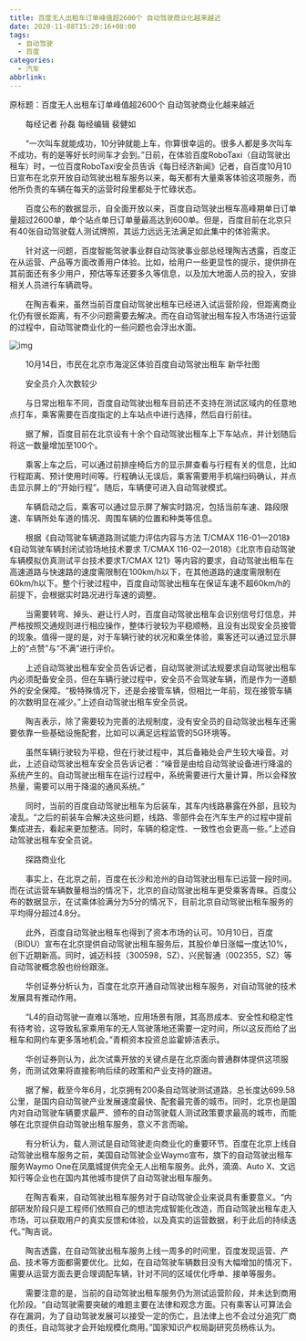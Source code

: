 ```yaml
---
title: 百度无人出租车订单峰值超2600个 自动驾驶商业化越来越近
date: 2020-11-08T15:20:16+08:00
tags:
  - 自动驾驶
  - 百度
categories:
  - 汽车
abbrlink:
---
```


原标题：百度无人出租车订单峰值超2600个 自动驾驶商业化越来越近

　　每经记者 孙磊    每经编辑 裴健如

　　“一次叫车就能成功，10分钟就能上车，你算很幸运的。很多人都是多次叫车不成功，有的是等好长时间车才会到。”日前，在体验百度RoboTaxi（自动驾驶出租车）时，一位百度RoboTaxi安全员告诉《每日经济新闻》记者，自百度10月10日宣布在北京开放自动驾驶出租车服务以来，每天都有大量乘客体验这项服务，而他所负责的车辆在每天的运营时段里都处于忙碌状态。

　　百度公布的数据显示，自全面开放以来，百度自动驾驶出租车高峰期单日订单量超过2600单，单个站点单日订单量最高达到600单。但是，百度目前在北京只有40张自动驾驶载人测试牌照，其运力远远无法满足如此集中的体验需求。

　　针对这一问题，百度智能驾驶事业群自动驾驶事业部总经理陶吉透露，百度正在从运营、产品等方面改善用户体验。比如，给用户一些更显性的提示，提供排在其前面还有多少用户，预估等车还要多久等信息，以及加大地面人员的投入，安排相关人员进行车辆疏导。

　　在陶吉看来，虽然当前百度自动驾驶出租车已经进入试运营阶段，但距离商业化仍有很长距离，有不少问题需要去解决。而在自动驾驶出租车投入市场进行运营的过程中，自动驾驶商业化的一些问题也会浮出水面。

![img](https://cdn.jsdelivr.net/gh/yakeing/Documentation@main/Hexo/images/7648-kcaeqzx9239248.jpg)

　　10月14日，市民在北京市海淀区体验百度自动驾驶出租车 新华社图

　　安全员介入次数较少

　　与日常出租车不同，百度自动驾驶出租车目前还不支持在测试区域内的任意地点打车，乘客需要在百度指定的上车站点中进行选择，然后自行前往。

　　据了解，百度目前在北京设有十余个自动驾驶出租车上下车站点，并计划随后将这一数量增加至100个。

　　乘客上车之后，可以通过前排座椅后方的显示屏查看与行程有关的信息，比如行程距离、预计使用时间等。行程确认无误后，乘客需要用手机端扫码确认，并点击显示屏上的“开始行程”。随后，车辆便可进入自动驾驶模式。

　　车辆启动之后，乘客可以通过显示屏了解实时路况，包括当前车速、路段限速、车辆所处车道的情况、周围车辆的位置和种类等信息。

　　根据《自动驾驶车辆道路测试能力评估内容与方法 T/CMAX 116-01—2018》《自动驾驶车辆封闭试验场地技术要求 T/CMAX 116-02—2018》《北京市自动驾驶车辆模拟仿真测试平台技术要求T/CMAX 121》等内容的要求，自动驾驶出租车在高速道路与快速路的速度需限制在100km/h以下，在其他道路的速度需限制在60km/h以下。整个行驶过程中，百度自动驾驶出租车在保证车速不超60km/h的前提下，会根据实时路况进行车速的调整。

　　当需要转弯、掉头、避让行人时，百度自动驾驶出租车会识别信号灯信息，并严格按照交通规则进行相应操作，整体行驶较为平稳顺畅，且没有出现安全员接管的现象。值得一提的是，对于车辆行驶的状况和乘坐体验，乘客还可以通过显示屏上的“点赞”与“不满”进行评价。

　　上述自动驾驶出租车安全员告诉记者，自动驾驶测试法规要求自动驾驶出租车内必须配备安全员，但在车辆行驶过程中，安全员不会驾驶车辆，而是作为一道额外的安全保障。“极特殊情况下，还是会接管车辆，但相比一年前，现在接管车辆的次数明显在减少。”上述自动驾驶出租车安全员说。

　　陶吉表示，除了需要较为完善的法规制度，没有安全员的自动驾驶出租车还需要依靠一些基础设施配套，比如可以满足远程监管的5G环境等。

　　虽然车辆行驶较为平稳，但在行驶过程中，其后备箱处会产生较大噪音。对此，上述自动驾驶出租车安全员告诉记者：“噪音是由给自动驾驶设备进行降温的系统产生的。自动驾驶出租车在运行过程中，系统需要进行大量计算，所以会释放热量，需要可以用于降温的通风系统。”

　　同时，当前的百度自动驾驶出租车为后装车，其车内线路暴露在外部，且较为凌乱。“之后的前装车会解决这些问题，线路、零部件会在汽车生产的过程中提前集成进去，看起来更加整洁。同时，车辆的稳定性、一致性也会更高一些。”上述自动驾驶出租车安全员说。

　　探路商业化

　　事实上，在北京之前，百度在长沙和沧州的自动驾驶出租车已运营一段时间。而在试运营车辆数量相当的情况下，北京的自动驾驶出租车更受乘客青睐。百度公布的数据显示，在试乘体验满分为5分的情况下，目前北京自动驾驶出租车服务的平均得分超过4.8分。

　　此外，百度自动驾驶出租车也得到了资本市场的认可。10月10日，百度（BIDU）宣布在北京提供自动驾驶出租车服务后，其股价单日涨幅一度达10%，创下近期新高。同时，诚迈科技（300598，SZ）、兴民智通（002355，SZ）等自动驾驶概念股也纷纷跟涨。

　　华创证券分析认为，百度在北京开通自动驾驶出租车服务，对自动驾驶的技术发展具有推动作用。

　　“L4的自动驾驶一直难以落地，应用场景有限，其高昂成本、安全性和稳定性有待考验，这导致私家乘用车的无人驾驶落地还需要一定时间，所以这反而给了出租车和网约车更多落地机会。”青桐资本投资总监霍婷洁表示。

　　华创证券则认为，此次试乘开放的关键点是在北京面向普通群体提供这项服务，而测试效果将直接影响后续的政策和产业支持的跟进。

　　据了解，截至今年6月，北京拥有200条自动驾驶测试道路，总长度达699.58公里，是国内自动驾驶产业发展速度最快、配套最完善的城市。同时，北京也是国内对自动驾驶车辆要求最严、颁布的自动驾驶载人测试政策要求最高的城市，而能够在北京提供自动驾驶出租车服务，意义不言而喻。

　　有分析认为，载人测试是自动驾驶走向商业化的重要环节。百度在北京上线自动驾驶出租车服务之前，美国自动驾驶企业Waymo宣布，旗下的自动驾驶出租车服务Waymo One在凤凰城提供完全无人出租车服务。此外，滴滴、Auto X、文远知行等企业也在国内其他城市提供了自动驾驶出租车服务。

　　在陶吉看来，自动驾驶出租车服务对于自动驾驶企业来说具有重要意义。“内部研发阶段只是工程师们依照自己的想法完成智能化改造，而自动驾驶出租车走入市场，可以获取用户的真实反馈和体验，以及真实的运营数据，利于此后的持续迭代。”陶吉说。

　　陶吉透露，在自动驾驶出租车服务上线一周多的时间里，百度发现运营、产品、技术等方面都需要优化。比如，在自动驾驶车辆数目没有大幅增加的情况下，需要从运营方面去更合理调配车辆，针对不同的区域优化呼单、接单等服务。

　　需要注意的是，当前的自动驾驶出租车服务仍为测试运营阶段，并未达到商用化阶段。“自动驾驶需要突破的难题主要在法律和观念方面。只有乘客认可算法会存在漏洞，为了自动驾驶发展可以接受一定的伤亡，且法律上也不会过分追究厂商的责任，自动驾驶才会开始规模化商用。”国家知识产权局副研究员杨栋认为。
